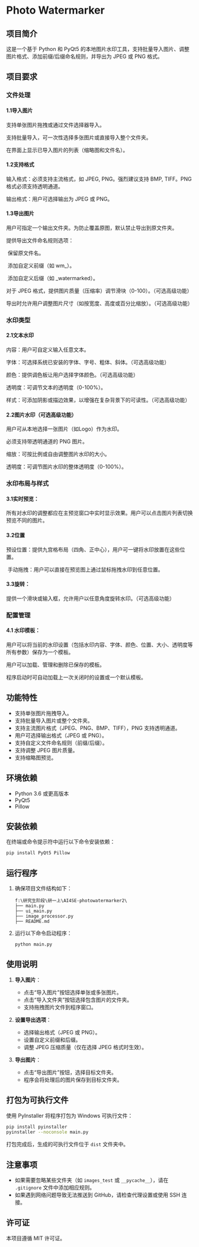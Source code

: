 # Photo Watermarker

## 项目简介
这是一个基于 Python 和 PyQt5 的本地图片水印工具，支持批量导入图片、调整图片格式、添加前缀/后缀命名规则，并导出为 JPEG 或 PNG 格式。

## 项目要求

### **文件处理**

#### 1.1导入图片

支持单张图片拖拽或通过文件选择器导入。

支持批量导入，可一次性选择多张图片或直接导入整个文件夹。

在界面上显示已导入图片的列表（缩略图和文件名）。

#### 1.2支持格式

输入格式：必须支持主流格式，如 JPEG, PNG。强烈建议支持 BMP, TIFF。PNG格式必须支持透明通道。

输出格式：用户可选择输出为 JPEG 或 PNG。

#### 1.3导出图片

用户可指定一个输出文件夹。为防止覆盖原图，默认禁止导出到原文件夹。

提供导出文件命名规则选项：

​	保留原文件名。

​	添加自定义前缀（如 wm_）。

​	添加自定义后缀（如 _watermarked）。

对于 JPEG 格式，提供图片质量（压缩率）调节滑块（0-100）。（可选高级功能）

导出时允许用户调整图片尺寸（如按宽度、高度或百分比缩放）。（可选高级功能）



### **水印类型**

#### 2.1文本水印

内容：用户可自定义输入任意文本。

字体：可选择系统已安装的字体、字号、粗体、斜体。（可选高级功能）

颜色：提供调色板让用户选择字体颜色。（可选高级功能）

透明度：可调节文本的透明度（0-100%）。

样式：可添加阴影或描边效果，以增强在复杂背景下的可读性。（可选高级功能）

#### 2.2图片水印（可选高级功能）

用户可从本地选择一张图片（如Logo）作为水印。

必须支持带透明通道的 PNG 图片。

缩放：可按比例或自由调整图片水印的大小。

透明度：可调节图片水印的整体透明度（0-100%）。



### 水印布局与样式

#### 3.1实时预览：

所有对水印的调整都应在主预览窗口中实时显示效果。用户可以点击图片列表切换预览不同的图片。

#### 3.2位置

​	预设位置：提供九宫格布局（四角、正中心），用户可一键将水印放置在这些位置。

​	手动拖拽：用户可以直接在预览图上通过鼠标拖拽水印到任意位置。

#### 3.3旋转：

提供一个滑块或输入框，允许用户以任意角度旋转水印。（可选高级功能）



### 配置管理

#### 4.1 水印模板：

用户可以将当前的水印设置（包括水印内容、字体、颜色、位置、大小、透明度等所有参数）保存为一个模板。

用户可以加载、管理和删除已保存的模板。

程序启动时可自动加载上一次关闭时的设置或一个默认模板。



## 功能特性
- 支持单张图片拖拽导入。
- 支持批量导入图片或整个文件夹。
- 支持主流图片格式（JPEG、PNG、BMP、TIFF），PNG 支持透明通道。
- 用户可选择输出格式（JPEG 或 PNG）。
- 支持自定义文件命名规则（前缀/后缀）。
- 支持调整 JPEG 图片质量。
- 支持缩略图预览。

## 环境依赖
- Python 3.6 或更高版本
- PyQt5
- Pillow

## 安装依赖
在终端或命令提示符中运行以下命令安装依赖：
```bash
pip install PyQt5 Pillow
```

## 运行程序
1. 确保项目文件结构如下：
   ```
   f:\研究生阶段\研一上\AI4SE-photowatermarker2\
   ├── main.py
   ├── ui_main.py
   ├── image_processor.py
   ├── README.md
   ```
2. 运行以下命令启动程序：
   ```bash
   python main.py
   ```

## 使用说明
1. **导入图片**：
   - 点击“导入图片”按钮选择单张或多张图片。
   - 点击“导入文件夹”按钮选择包含图片的文件夹。
   - 支持拖拽图片文件到程序窗口。

2. **设置导出选项**：
   - 选择输出格式（JPEG 或 PNG）。
   - 设置自定义前缀和后缀。
   - 调整 JPEG 压缩质量（仅在选择 JPEG 格式时生效）。

3. **导出图片**：
   - 点击“导出图片”按钮，选择目标文件夹。
   - 程序会将处理后的图片保存到目标文件夹。

## 打包为可执行文件
使用 PyInstaller 将程序打包为 Windows 可执行文件：
```bash
pip install pyinstaller
pyinstaller --noconsole main.py
```
打包完成后，生成的可执行文件位于 `dist` 文件夹中。

## 注意事项
- 如果需要忽略某些文件夹（如 `images_test` 或 `__pycache__`），请在 `.gitignore` 文件中添加相应规则。
- 如果遇到网络问题导致无法推送到 GitHub，请检查代理设置或使用 SSH 连接。

## 许可证
本项目遵循 MIT 许可证。

